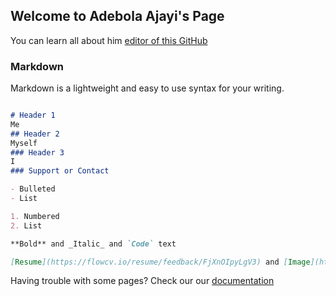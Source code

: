## Welcome to Adebola Ajayi's Page

You can learn all about him [editor of this GitHub](https://www.linkedin.com/in/adebolaajayi)

### Markdown
Markdown is a lightweight and easy to use syntax for your writing. 
```markdown

# Header 1
Me
## Header 2
Myself
### Header 3
I
### Support or Contact

- Bulleted
- List

1. Numbered
2. List

**Bold** and _Italic_ and `Code` text

[Resume](https://flowcv.io/resume/feedback/FjXnOIpyLgV3) and [Image](https://www.google.com/url?sa=i&url=https%3A%2F%2Fwww.linkedin.com%2Fin%2Fadebolaajayi&psig=AOvVaw040jGQYncc-gGmJ2okGv1J&ust=1625940134998000&source=images&cd=vfe&ved=0CAoQjRxqFwoTCKju9pzJ1vECFQAAAAAdAAAAABAD)
```

Having trouble with some pages? Check our our [documentation](https://github.com/contact)
